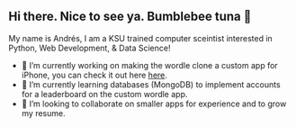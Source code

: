## Hi there. Nice to see ya. Bumblebee tuna 👋

My name is Andrés, I am a KSU trained computer sceintist interested in Python, Web Development, & Data Science!

- 🔭 I’m currently working on making the wordle clone a custom app for iPhone, you can check it out here [here](https://github.com/AndresCR22/WordleClone).
- 📖 I’m currently learning databases (MongoDB) to implement accounts for a leaderboard on the custom wordle app.
- 👯 I’m looking to collaborate on smaller apps for experience and to grow my resume.

<!--
**AndresCR22/andrescr22** is a ✨ _special_ ✨ repository because its `README.md` (this file) appears on your GitHub profile.

Here are some ideas to get you started:

- 🔭 I’m currently working on ...
- 🌱 I’m currently learning ...
- 👯 I’m looking to collaborate on ...
- 🤔 I’m looking for help with ...
- 💬 Ask me about ...
- 📫 How to reach me: ...
- 😄 Pronouns: ...
- ⚡ Fun fact: ...
-->
